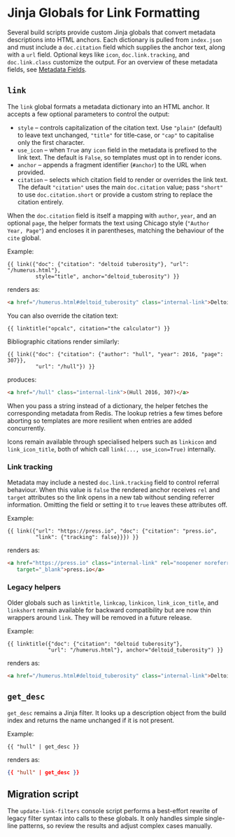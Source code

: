 # Jinja Globals for Link Formatting

Several build scripts provide custom Jinja globals that convert metadata
descriptions into HTML anchors. Each dictionary is pulled from
`index.json` and must include a `doc.citation` field which supplies the
anchor text, along with a `url` field. Optional keys like `icon`,
`doc.link.tracking`, and `doc.link.class` customize the output. For an
overview of these metadata fields, see
[Metadata Fields](metadata-fields.md).

## `link`

The `link` global formats a metadata dictionary into an HTML anchor.  It
accepts a few optional parameters to control the output:

- `style` – controls capitalization of the citation text.  Use `"plain"`
  (default) to leave text unchanged, `"title"` for title‑case, or `"cap"` to
  capitalise only the first character.
- `use_icon` – when `True` any `icon` field in the metadata is prefixed to the
  link text.  The default is `False`, so templates must opt in to render icons.
- `anchor` – appends a fragment identifier (`#anchor`) to the URL when provided.
- `citation` – selects which citation field to render or overrides the link
  text. The default `"citation"` uses the main `doc.citation` value; pass
  `"short"` to use `doc.citation.short` or provide a custom string to replace
  the citation entirely.

When the `doc.citation` field is itself a mapping with `author`, `year`, and an
optional `page`, the helper formats the text using Chicago style
(`"Author Year, Page"`) and encloses it in parentheses, matching the behaviour
of the `cite` global.

Example:

```jinja
{{ link({"doc": {"citation": "deltoid tuberosity"}, "url": "/humerus.html"},
         style="title", anchor="deltoid_tuberosity") }}
```

renders as:

```html
<a href="/humerus.html#deltoid_tuberosity" class="internal-link">Deltoid Tuberosity</a>
```

You can also override the citation text:

```jinja
{{ linktitle("opcalc", citation="the calculator") }}
```

Bibliographic citations render similarly:

```jinja
{{ link({"doc": {"citation": {"author": "hull", "year": 2016, "page": 307}},
         "url": "/hull"}) }}
```

produces:

```html
<a href="/hull" class="internal-link">(Hull 2016, 307)</a>
```

When you pass a string instead of a dictionary, the helper fetches the
corresponding metadata from Redis. The lookup retries a few times before
aborting so templates are more resilient when entries are added concurrently.

Icons remain available through specialised helpers such as `linkicon` and
`link_icon_title`, both of which call `link(..., use_icon=True)` internally.

### Link tracking

Metadata may include a nested `doc.link.tracking` field to control referral
behaviour. When this value is `false` the rendered anchor receives `rel` and
`target` attributes so the link opens in a new tab without sending referrer
information. Omitting the field or setting it to `true` leaves these
attributes off.

Example:

```jinja
{{ link({"url": "https://press.io", "doc": {"citation": "press.io",
         "link": {"tracking": false}}}) }}
```

renders as:

```html
<a href="https://press.io" class="internal-link" rel="noopener noreferrer"
   target="_blank">press.io</a>
```

### Legacy helpers

Older globals such as `linktitle`, `linkcap`, `linkicon`, `link_icon_title`,
and `linkshort` remain available for backward compatibility but are now thin
wrappers around `link`.  They will be removed in a future release.

Example:

```jinja
{{ linktitle({"doc": {"citation": "deltoid tuberosity"},
             "url": "/humerus.html"}, anchor="deltoid_tuberosity") }}
```

renders as:

```html
<a href="/humerus.html#deltoid_tuberosity" class="internal-link">Deltoid Tuberosity</a>
```

## `get_desc`

`get_desc` remains a Jinja filter. It looks up a description object from the
build index and returns the name unchanged if it is not present.

Example:

```jinja
{{ "hull" | get_desc }}
```

renders as:

```json
{{ "hull" | get_desc }}
```

## Migration script

The `update-link-filters` console script performs a best-effort rewrite of
legacy filter syntax into calls to these globals. It only handles simple
single-line patterns, so review the results and adjust complex cases manually.
